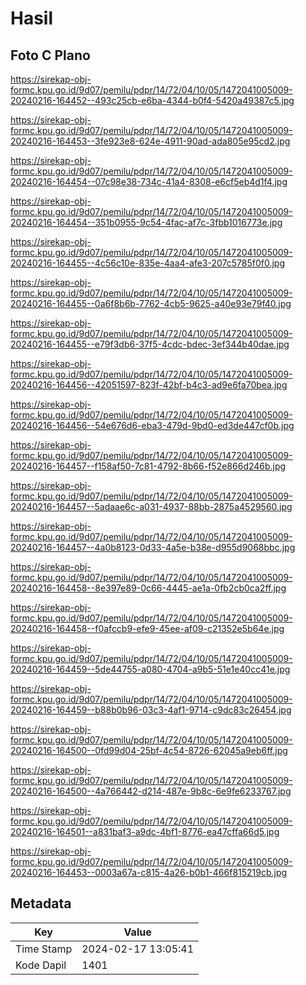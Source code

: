 # Hasil

## Foto C Plano

https://sirekap-obj-formc.kpu.go.id/9d07/pemilu/pdpr/14/72/04/10/05/1472041005009-20240216-164452--493c25cb-e6ba-4344-b0f4-5420a49387c5.jpg

https://sirekap-obj-formc.kpu.go.id/9d07/pemilu/pdpr/14/72/04/10/05/1472041005009-20240216-164453--3fe923e8-624e-4911-90ad-ada805e95cd2.jpg

https://sirekap-obj-formc.kpu.go.id/9d07/pemilu/pdpr/14/72/04/10/05/1472041005009-20240216-164454--07c98e38-734c-41a4-8308-e6cf5eb4d1f4.jpg

https://sirekap-obj-formc.kpu.go.id/9d07/pemilu/pdpr/14/72/04/10/05/1472041005009-20240216-164454--351b0955-9c54-4fac-af7c-3fbb1016773e.jpg

https://sirekap-obj-formc.kpu.go.id/9d07/pemilu/pdpr/14/72/04/10/05/1472041005009-20240216-164455--4c56c10e-835e-4aa4-afe3-207c5785f0f0.jpg

https://sirekap-obj-formc.kpu.go.id/9d07/pemilu/pdpr/14/72/04/10/05/1472041005009-20240216-164455--0a6f8b6b-7762-4cb5-9625-a40e93e79f40.jpg

https://sirekap-obj-formc.kpu.go.id/9d07/pemilu/pdpr/14/72/04/10/05/1472041005009-20240216-164455--e79f3db6-37f5-4cdc-bdec-3ef344b40dae.jpg

https://sirekap-obj-formc.kpu.go.id/9d07/pemilu/pdpr/14/72/04/10/05/1472041005009-20240216-164456--42051597-823f-42bf-b4c3-ad9e6fa70bea.jpg

https://sirekap-obj-formc.kpu.go.id/9d07/pemilu/pdpr/14/72/04/10/05/1472041005009-20240216-164456--54e676d6-eba3-479d-9bd0-ed3de447cf0b.jpg

https://sirekap-obj-formc.kpu.go.id/9d07/pemilu/pdpr/14/72/04/10/05/1472041005009-20240216-164457--f158af50-7c81-4792-8b66-f52e866d246b.jpg

https://sirekap-obj-formc.kpu.go.id/9d07/pemilu/pdpr/14/72/04/10/05/1472041005009-20240216-164457--5adaae6c-a031-4937-88bb-2875a4529560.jpg

https://sirekap-obj-formc.kpu.go.id/9d07/pemilu/pdpr/14/72/04/10/05/1472041005009-20240216-164457--4a0b8123-0d33-4a5e-b38e-d955d9068bbc.jpg

https://sirekap-obj-formc.kpu.go.id/9d07/pemilu/pdpr/14/72/04/10/05/1472041005009-20240216-164458--8e397e89-0c66-4445-ae1a-0fb2cb0ca2ff.jpg

https://sirekap-obj-formc.kpu.go.id/9d07/pemilu/pdpr/14/72/04/10/05/1472041005009-20240216-164458--f0afccb9-efe9-45ee-af09-c21352e5b64e.jpg

https://sirekap-obj-formc.kpu.go.id/9d07/pemilu/pdpr/14/72/04/10/05/1472041005009-20240216-164459--5de44755-a080-4704-a9b5-51e1e40cc41e.jpg

https://sirekap-obj-formc.kpu.go.id/9d07/pemilu/pdpr/14/72/04/10/05/1472041005009-20240216-164459--b88b0b96-03c3-4af1-9714-c9dc83c26454.jpg

https://sirekap-obj-formc.kpu.go.id/9d07/pemilu/pdpr/14/72/04/10/05/1472041005009-20240216-164500--0fd99d04-25bf-4c54-8726-62045a9eb6ff.jpg

https://sirekap-obj-formc.kpu.go.id/9d07/pemilu/pdpr/14/72/04/10/05/1472041005009-20240216-164500--4a766442-d214-487e-9b8c-6e9fe6233767.jpg

https://sirekap-obj-formc.kpu.go.id/9d07/pemilu/pdpr/14/72/04/10/05/1472041005009-20240216-164501--a831baf3-a9dc-4bf1-8776-ea47cffa66d5.jpg

https://sirekap-obj-formc.kpu.go.id/9d07/pemilu/pdpr/14/72/04/10/05/1472041005009-20240216-164453--0003a67a-c815-4a26-b0b1-466f815219cb.jpg


## Metadata

| Key        | Value               |
| ---------- | ------------------- |
| Time Stamp | 2024-02-17 13:05:41 |
| Kode Dapil | 1401                |



